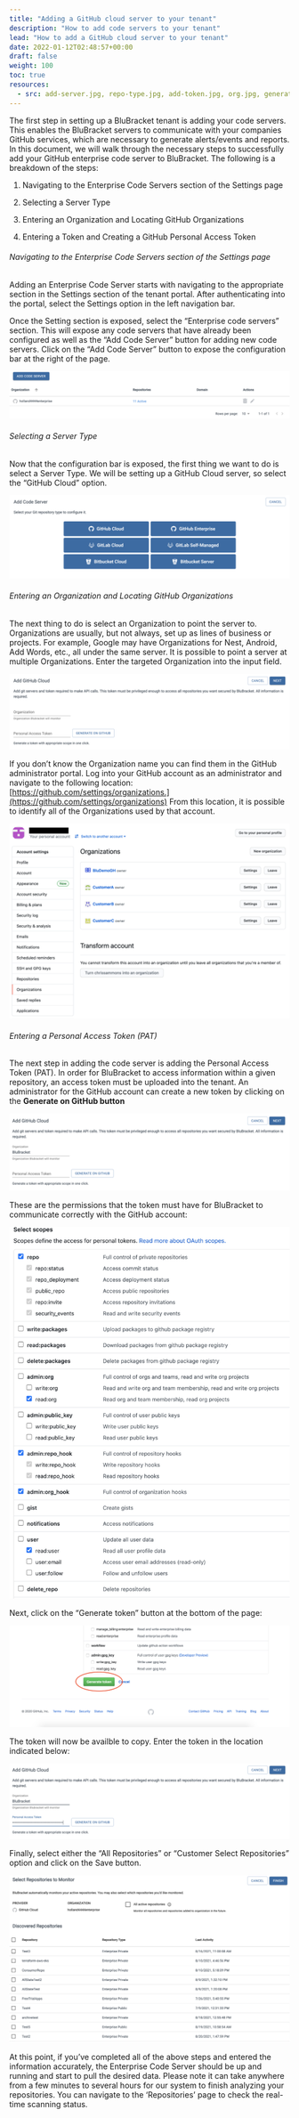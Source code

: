 ```yaml
---
title: "Adding a GitHub cloud server to your tenant"
description: "How to add code servers to your tenant"
lead: "How to add a GitHub cloud server to your tenant"
date: 2022-01-12T02:48:57+00:00
draft: false
weight: 100
toc: true
resources:
  - src: add-server.jpg, repo-type.jpg, add-token.jpg, org.jpg, generate.jpg, token-options.jpg, generate-token.jpg, enter-token.jpg, select.jpg
---
```


The first step in setting up a BluBracket tenant is adding your code servers.  This enables the BluBracket servers to communicate with your companies GitHub services, which are necessary to generate alerts/events and reports.  In this document, we will walk through the necessary steps to successfully add your GitHub enterprise code server to BluBracket. The following is a breakdown of the steps:

1. Navigating to the Enterprise Code Servers section of the Settings page

2. Selecting a Server Type

3. Entering an Organization and Locating GitHub Organizations

4. Entering a Token and Creating a GitHub Personal Access Token

###### Navigating to the Enterprise Code Servers section of the Settings page

Adding an Enterprise Code Server starts with navigating to the appropriate section in the Settings section of the tenant portal.  After authenticating into the portal, select the Settings option in the left navigation bar.

Once the Setting section is exposed, select the “Enterprise code servers” section.  This will expose any code servers that have already been configured as well as the “Add Code Server” button for adding new code servers.  Click on the “Add Code Server” button to expose the configuration bar at the right of the page.

![Add Code Server Screenshot](add-server.jpg)

###### Selecting a Server Type

Now that the configuration bar is exposed, the first thing we want to do is select a Server Type.  We will be setting up a GitHub Cloud server, so select the “GitHub Cloud” option.

![Choose repo type Screenshot](repo-type.jpg)

###### Entering an Organization and Locating GitHub Organizations

The next thing to do is select an Organization to point the server to.  Organizations are usually, but not always, set up as lines of business or projects.  For example, Google may have Organizations for Nest, Android, Add Words, etc., all under the same server.  It is possible to point a server at multiple Organizations. Enter the targeted Organization into the input field.

![Add token Screenshot](add-token.jpg)

If you don’t know the Organization name you can find them in the GitHub administrator portal.  Log into your GitHub account as an administrator and navigate to the following location: [https://github.com/settings/organizations.](https://github.com/settings/organizations)  From this location, it is possible to identify all of the Organizations used by that account.

![Choose repo type Screenshot](orgs.jpg)

###### Entering a Personal Access Token (PAT)

The next step in adding the code server is adding the Personal Access Token (PAT). In order for BluBracket to access information within a given repository, an access token must be uploaded into the tenant.  An administrator for the GitHub account can create a new token by clicking on the **Generate on GitHub button**

![generate on github Screenshot](generate.jpg)

These are the permissions that the token must have for BluBracket to communicate correctly with the GitHub account:

![token options screenshot](token-options.jpg)

Next, click on the “Generate token” button at the bottom of the page:

![generate token screenshot](generate-token.jpg)

The token will now be availble to copy.  Enter the token in the location indicated below:

![enter token screenshot](enter-token.jpg)

Finally, select either the “All Repositories” or “Customer Select Repositories” option and click on the Save button.

![select screenshot](select.jpg)

At this point, if you’ve completed all of the above steps and entered the information accurately, the Enterprise Code Server should be up and running and start to pull the desired data. Please note it can take anywhere from a few minutes to several hours for our system to finish analyzing your repositories. You can navigate to the ‘Repositories’ page to check the real-time scanning status.

